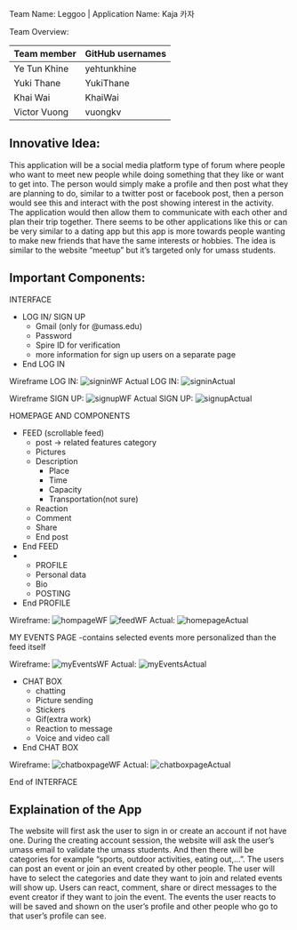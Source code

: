 Team Name: Leggoo | Application Name: Kaja 카자

Team Overview:

| Team member  | GitHub usernames |
| ------------- | ------------- |
| Ye Tun Khine  | yehtunkhine  |
| Yuki Thane  | YukiThane  |
| Khai Wai  | KhaiWai  |
| Victor Vuong  | vuongkv  |

		
## Innovative Idea:  
This application will be a social media platform type of forum where people who want to meet new people while doing something that they like or want to get into. The person would simply make a profile and then post what they are planning to do, similar to a twitter post or facebook post, then a person would see this and interact with the post showing interest in the activity. The application would then allow them to communicate with each other and plan their trip together. There seems to be other applications like this or can be very similar to a dating app but this app is more towards people wanting to make new friends that have the same interests or hobbies.
The idea is similar to the website “meetup” but it’s targeted only for umass students.


## Important Components:

INTERFACE

- LOG IN/ SIGN UP
  - Gmail (only for @umass.edu)
  - Password 
  - Spire ID for verification
  - more information for sign up users on a separate page
- End LOG IN

Wireframe LOG IN:
![signinWF](https://github.com/yehtunkhine/cs326-final-Leggoo/blob/43f106d74ece3bf319f98c5b42d39a8bcba3f03c/kajaPage1.png)
Actual LOG IN:
![signinActual](https://github.com/yehtunkhine/cs326-final-Leggoo/blob/43f106d74ece3bf319f98c5b42d39a8bcba3f03c/Sign%20in.png)

Wireframe SIGN UP:
![signupWF](https://github.com/yehtunkhine/cs326-final-Leggoo/blob/43f106d74ece3bf319f98c5b42d39a8bcba3f03c/kajaPage2.png)
Actual SIGN UP:
![signupActual](https://github.com/yehtunkhine/cs326-final-Leggoo/blob/43f106d74ece3bf319f98c5b42d39a8bcba3f03c/Register.png)

HOMEPAGE AND COMPONENTS
- FEED (scrollable feed)
  - post  -> related features category
   - Pictures
   - Description
     - Place
     - Time 
     - Capacity
     - Transportation(not sure)
   - Reaction
   - Comment
   - Share
  - End post
- End FEED
- - PROFILE
  - Personal data
  - Bio
  - POSTING
- End PROFILE

Wireframe:
![hompageWF](https://github.com/yehtunkhine/cs326-final-Leggoo/blob/43f106d74ece3bf319f98c5b42d39a8bcba3f03c/kajaPage3.png)
![feedWF](https://github.com/yehtunkhine/cs326-final-Leggoo/blob/43f106d74ece3bf319f98c5b42d39a8bcba3f03c/kajaPage4.png)
Actual:
![homepageActual](https://github.com/yehtunkhine/cs326-final-Leggoo/blob/43f106d74ece3bf319f98c5b42d39a8bcba3f03c/Home%20Page.png)


MY EVENTS PAGE
-contains selected events more personalized than the feed itself

Wireframe:
![myEventsWF](https://github.com/yehtunkhine/cs326-final-Leggoo/blob/43f106d74ece3bf319f98c5b42d39a8bcba3f03c/kajaPage5.png)
Actual:
![myEventsActual](https://github.com/yehtunkhine/cs326-final-Leggoo/blob/43f106d74ece3bf319f98c5b42d39a8bcba3f03c/My%20Event.png)


- CHAT BOX
  - chatting 
  - Picture sending
  - Stickers
  - Gif(extra work)
  - Reaction to message
  - Voice and video call
- End CHAT BOX

Wireframe:
![chatboxpageWF](https://github.com/yehtunkhine/cs326-final-Leggoo/blob/43f106d74ece3bf319f98c5b42d39a8bcba3f03c/kajaPage6.png)
Actual:
![chatboxpageActual](https://github.com/yehtunkhine/cs326-final-Leggoo/blob/2a3a2b5c997f175848d8ae9f920a493d38e8fe7e/Chat%20box.png)

End of INTERFACE
	

## Explaination of the App

The website will first ask the user to sign in or create an account if not have one. During the creating account session, the website will ask the user’s umass email to validate the umass students. And then there will be categories for example “sports, outdoor activities, eating out,...”. The users can post an event or join an event created by other people. The user will have to select the categories and date they want to join and related events will show up. Users can react, comment, share or direct messages to the event creator if they want to join the event. The events the user reacts to will be saved and shown on the user’s profile and other people who go to that user’s profile can see. 



